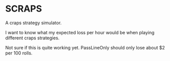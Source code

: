 # SCRAPS
A craps strategy simulator.

I want to know what my expected loss per hour would be when playing different craps strategies.

Not sure if this is quite working yet. PassLineOnly should only lose about $2 per 100 rolls.